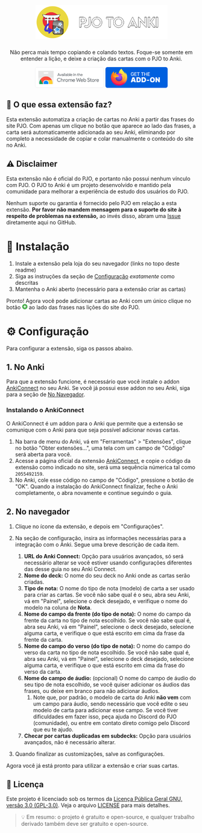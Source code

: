 <div align="center">
<h1><img src="docs/icons/project_banner.png" width="350" alt="PJO to Anki Logo"></h1>
<p>Não perca mais tempo copiando e colando textos. Foque-se somente em entender a lição, e deixe a criação das cartas com o PJO to Anki.</p>

<a href="https://chrome.google.com/webstore/detail/pjo-to-anki/jpmfnecphnpnbongaehddmdchmodcilo"><img src="docs/icons/get_extension_chrome.png" alt="Get PJO to Anki on Chromium based browsers" height="55px"></a>
<a href="https://addons.mozilla.org/en-US/firefox/addon/pjo-to-anki"><img src="docs/icons/get_extension_firefox.png" alt="Get PJO to Anki for Firefox" height="55px"></a>
</div>

## 🎯 O que essa extensão faz?

Esta extensão automatiza a criação de cartas no Anki a partir das frases do site PJO. Com apenas um clique no botão que aparece ao lado das frases, a carta será automaticamente adicionada ao seu Anki, eliminando por completo a necessidade de copiar e colar manualmente o conteúdo do site no Anki.

## ⚠️ Disclaimer

Esta extensão não é oficial do PJO, e portanto não possui nenhum vínculo com PJO. O PJO to Anki é um projeto desenvolvido e mantido pela comunidade para melhorar a experiência de estudo dos usuários do PJO.

Nenhum suporte ou garantia é fornecido pelo PJO em relação a esta extensão. **Por favor não mandem mensagem para o suporte do site à respeito de problemas na extensão,** ao invés disso, abram uma [Issue](https://github.com/SecretX33/pjo-to-anki/issues) diretamente aqui no GitHub.

# 🚀 Instalação

1. Instale a extensão pela loja do seu navegador (links no topo deste readme)
2. Siga as instruções da seção de [Configuração](#configuração) *exatamente* como descritas
3. Mantenha o Anki aberto (necessário para a extensão criar as cartas)

Pronto! Agora você pode adicionar cartas ao Anki com um único clique no botão <img src="docs/icons/plus_icon.png" width="14" alt="Botão de adicionar frase no Anki"> ao lado das frases nas lições do site do PJO.

# ⚙️ Configuração

Para configurar a extensão, siga os passos abaixo.

## 1. No Anki

Para que a extensão funcione, é necessário que você instale o addon [AnkiConnect](https://ankiweb.net/shared/info/2055492159) no seu Anki. Se você já possui esse addon no seu Anki, siga para a seção de [No Navegador](#2-no-navegador).

### Instalando o AnkiConnect

O AnkiConnect é um addon para o Anki que permite que a extensão se comunique com o Anki para que seja possível adicionar novas cartas.

1. Na barra de menu do Anki, vá em "Ferramentas" > "Extensões", clique no botão "Obter extensões...", uma tela com um campo de "Código" será aberta para você.
2. Acesse a página oficial da extensão [AnkiConnect](https://ankiweb.net/shared/info/2055492159), e copie o código da extensão como indicado no site, será uma sequência númerica tal como `2055492159`.
3. No Anki, cole esse código no campo de "Código", pressione o botão de "OK". Quando a instalação do AnkiConnect finalizar, feche o Anki completamente, o abra novamente e continue seguindo o guia.

## 2. No navegador

1. Clique no ícone da extensão, e depois em "Configurações".

2. Na seção de configuração, insira as informações necessárias para a integração com o Anki. Segue uma breve descrição de cada item.
    1. **URL do Anki Connect:** Opção para usuários avançados, só será necessário alterar se você estiver usando configurações diferentes das desse guia no seu Anki Connect.
    2. **Nome do deck:** O nome do seu deck no Anki onde as cartas serão criadas.
    3. **Tipo de nota:** O nome do tipo de nota (modelo) de carta a ser usado para criar as cartas. Se você não sabe qual é o seu, abra seu Anki, vá em "Painel", selecione o deck desejado, e verifique o nome do modelo na coluna de **Nota**.
    4. **Nome do campo da frente (do tipo de nota):** O nome do campo da frente da carta no tipo de nota escolhido. Se você não sabe qual é, abra seu Anki, vá em "Painel", selecione o deck desejado, selecione alguma carta, e verifique o que está escrito em cima da frase da frente da carta.
    5. **Nome do campo do verso (do tipo de nota):** O nome do campo do verso da carta no tipo de nota escolhido. Se você não sabe qual é, abra seu Anki, vá em "Painel", selecione o deck desejado, selecione alguma carta, e verifique o que está escrito em cima da frase do verso da carta.
    6. **Nome do campo de áudio:** (opcional) O nome do campo de áudio do seu tipo de nota escolhido, se você quiser adicionar os áudios das frases, ou deixe em branco para não adicionar áudios.
        1. Note que, por padrão, o modelo de carta do Anki **não vem** com um campo para áudio, sendo necessário que você edite o seu modelo de carta para adicionar esse campo. Se você tiver dificuldades em fazer isso, peça ajuda no Discord do PJO (comunidade), ou entre em contato direto comigo pelo Discord que eu te ajudo.
    7. **Checar por cartas duplicadas em subdecks:** Opção para usuários avançados, não é necessário alterar.

3. Quando finalizar as customizações, salve as configurações.

Agora você já está pronto para utilizar a extensão e criar suas cartas.

## 📝 Licença

Este projeto é licenciado sob os termos da [Licença Pública Geral GNU, versão 3.0 (GPL-3.0)](https://www.gnu.org/licenses/gpl-3.0.en.html). Veja o arquivo [LICENSE](LICENSE) para mais detalhes.

> 💡 Em resumo: o projeto é gratuito e open-source, e qualquer trabalho derivado também deve ser gratuito e open-source.
